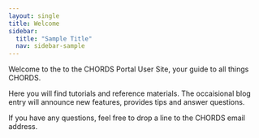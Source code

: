 ```yaml
---
layout: single
title: Welcome
sidebar:
  title: "Sample Title"
  nav: sidebar-sample
---
```


Welcome to the  to the CHORDS Portal User Site, your guide to all things CHORDS.

Here you will find tutorials and reference materials. The occaisional blog entry
will announce new features, provides tips and answer questions. 

If you have any questions, feel free to drop a line to the CHORDS email address.